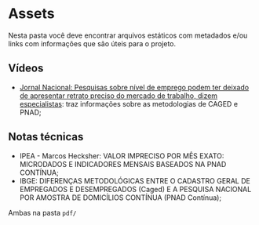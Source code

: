 # Assets

Nesta pasta você deve encontrar arquivos estáticos com metadados e/ou links com informações que são úteis para o projeto.

## Vídeos

* [Jornal Nacional: Pesquisas sobre nível de emprego podem ter deixado de apresentar retrato preciso do mercado de trabalho, dizem especialistas](https://globoplay.globo.com/v/9479568/): traz informações sobre as metodologias de CAGED e PNAD;

## Notas técnicas
* IPEA - Marcos Hecksher: VALOR IMPRECISO POR MÊS EXATO: MICRODADOS E INDICADORES MENSAIS BASEADOS NA PNAD CONTÍNUA;
* IBGE: DIFERENÇAS METODOLÓGICAS ENTRE O CADASTRO GERAL DE EMPREGADOS E DESEMPREGADOS (Caged) E A PESQUISA NACIONAL POR AMOSTRA DE DOMICÍLIOS CONTÍNUA (PNAD Contínua);

Ambas na pasta `pdf/`
